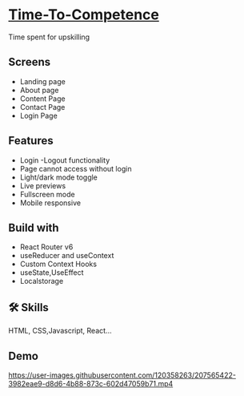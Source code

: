 
# [Time-To-Competence](https://abhinavchavare-timetocompetence.netlify.app)

Time spent for upskilling

## Screens
- Landing page
- About page
- Content Page
- Contact Page
- Login Page

## Features

- Login -Logout functionality
- Page cannot access without login
- Light/dark mode toggle
- Live previews
- Fullscreen mode
- Mobile responsive


## Build with
- React Router v6
- useReducer and useContext
- Custom Context Hooks
- useState,UseEffect
- Localstorage

## 🛠 Skills
 HTML, CSS,Javascript, React...


## Demo

https://user-images.githubusercontent.com/120358263/207565422-3982eae9-d8d6-4b88-873c-602d47059b71.mp4